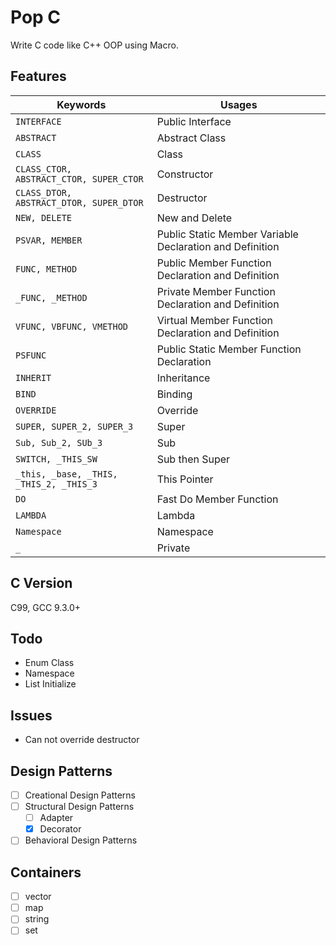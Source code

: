 # Pop C

Write C code like C++ OOP using Macro.

## Features

| Keywords                                | Usages                                                   |
| --------------------------------------- | -------------------------------------------------------- |
| `INTERFACE`                             | Public Interface                                         |
| `ABSTRACT`                              | Abstract Class                                           |
| `CLASS`                                 | Class                                                    |
| `CLASS_CTOR, ABSTRACT_CTOR, SUPER_CTOR` | Constructor                                              |
| `CLASS_DTOR, ABSTRACT_DTOR, SUPER_DTOR` | Destructor                                               |
| `NEW, DELETE`                           | New and Delete                                           |
| `PSVAR, MEMBER`                         | Public Static Member Variable Declaration and Definition |
| `FUNC, METHOD`                          | Public Member Function Declaration and Definition        |
| `_FUNC, _METHOD`                        | Private Member Function Declaration and Definition       |
| `VFUNC, VBFUNC, VMETHOD`                | Virtual Member Function Declaration and Definition       |
| `PSFUNC`                                | Public Static Member Function Declaration                |
| `INHERIT`                               | Inheritance                                              |
| `BIND`                                  | Binding                                                  |
| `OVERRIDE`                              | Override                                                 |
| `SUPER, SUPER_2, SUPER_3`               | Super                                                    |
| `Sub, Sub_2, SUb_3`                     | Sub                                                      |
| `SWITCH, _THIS_SW`                      | Sub then Super                                           |
| `_this, _base, _THIS, _THIS_2, _THIS_3` | This Pointer                                             |
| `DO`                                    | Fast Do Member Function                                  |
| `LAMBDA`                                | Lambda                                                   |
| `Namespace`                             | Namespace                                                |
| `_`                                     | Private                                                  |

## C Version

C99, GCC 9.3.0+

## Todo

- Enum Class
- Namespace
- List Initialize

## Issues

- Can not override destructor

## Design Patterns

- [ ] Creational Design Patterns
- [ ] Structural Design Patterns
  - [ ] Adapter
  - [x] Decorator
- [ ] Behavioral Design Patterns

## Containers

- [ ] vector
- [ ] map
- [ ] string
- [ ] set
